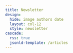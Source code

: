 ```yaml
---
title: Newsletter 
design:
  hide: image authors date
  layout: col-12
  style: newsletter
cascade:
  rss: true
  jsonld-template: /articles
---
```

